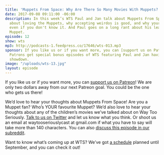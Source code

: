 ```yaml
---
title: 'Muppets From Space: Why Are There So Many Movies With Muppets?'
date: 2017-09-08 09:11:00 -06:00
description: In this week’s WTS Paul and Jan talk about Muppets From Space! We talk
  about loving the Muppets, why accepting weirdos is good, and why your story matters
  even if you don't know it. And Paul goes on a long rant about his least favourite
  Muppet.
episode: 12
show: wts
mp3: http://podcasts-1.feedpress.co/17646/wts-013.mp3
sponsor: If you like us or if you want more, you can [support us on Patreon](https://www.patreon.com/clockworkscast)!
  Patrons get special bonus episodes of WTS featuring Paul and Jan having a trivia
  showdown.
image: "/uploads/wts-13.jpg"
layout: episode
---
```


If you like us or if you want more, you can [support us on Patreon](https://www.patreon.com/clockworkscast)! We are only two dollars away from our next Patreon goal. You could be the one who gets us there!

We’d love to hear your thoughts about Muppets From Space! Are you a Muppet fan? Who’s YOUR favourite Muppet? We’d also love to hear your thoughts about any of the children’s movies we’ve talked about on Way Too Seriously. [Talk to us on Twitter](http://www.twitter.com/wtscast) and let us know what you think. Or shoot us an email at waytooseriouslycast at gmail.com if what you have to say will take more than 140 characters. You can also [discuss this episode in our subreddit](https://www.reddit.com/r/Goodstuff_fm/).

Want to know what’s coming up at WTS? We’ve got [a schedule](https://docs.google.com/document/d/1f6fvTgbzQOCUD_potL6mWClmSC3D2cOBgKz36OwSC68/edit?usp=sharing) planned until September, and you can check it out!
